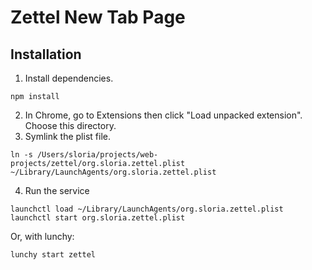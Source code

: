 # Zettel New Tab Page


## Installation

1. Install dependencies.

```
npm install
```

2. In Chrome, go to Extensions then click "Load unpacked extension". Choose this directory.
3. Symlink the plist file.

```
ln -s /Users/sloria/projects/web-projects/zettel/org.sloria.zettel.plist ~/Library/LaunchAgents/org.sloria.zettel.plist
```

4. Run the service

```
launchctl load ~/Library/LaunchAgents/org.sloria.zettel.plist
launchctl start org.sloria.zettel.plist
```

Or, with lunchy:

```
lunchy start zettel
```
